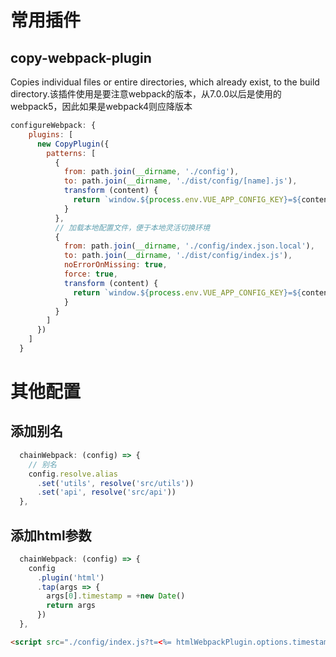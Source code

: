 # 常用插件

## copy-webpack-plugin

Copies individual files or entire directories, which already exist, to the build directory.该插件使用是要注意webpack的版本，从7.0.0以后是使用的webpack5，因此如果是webpack4则应降版本

```js
configureWebpack: {
    plugins: [
      new CopyPlugin({
        patterns: [
          {
            from: path.join(__dirname, './config'),
            to: path.join(__dirname, './dist/config/[name].js'),
            transform (content) {
              return `window.${process.env.VUE_APP_CONFIG_KEY}=${content.toString()}`
            }
          },
          // 加载本地配置文件，便于本地灵活切换环境
          {
            from: path.join(__dirname, './config/index.json.local'),
            to: path.join(__dirname, './dist/config/index.js'),
            noErrorOnMissing: true,
            force: true,
            transform (content) {
              return `window.${process.env.VUE_APP_CONFIG_KEY}=${content.toString()}`
            }
          }
        ]
      })
    ]
  }
```

# 其他配置

## 添加别名
```js
  chainWebpack: (config) => {
    // 别名
    config.resolve.alias
      .set('utils', resolve('src/utils'))
      .set('api', resolve('src/api'))
  },
```

## 添加html参数
```js
  chainWebpack: (config) => {
    config
      .plugin('html')
      .tap(args => {
        args[0].timestamp = +new Date()
        return args
      })
  },
```

```html
<script src="./config/index.js?t=<%= htmlWebpackPlugin.options.timestamp %>"></script>
```